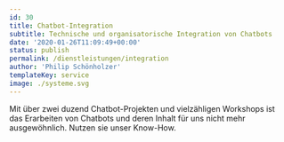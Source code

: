 ```yaml
---
id: 30
title: Chatbot-Integration
subtitle: Technische und organisatorische Integration von Chatbots
date: '2020-01-26T11:09:49+00:00'
status: publish
permalink: /dienstleistungen/integration
author: 'Philip Schönholzer'
templateKey: service
image: ./systeme.svg
---
```


Mit über zwei duzend Chatbot-Projekten und vielzähligen Workshops ist das Erarbeiten von Chatbots und deren Inhalt für uns nicht mehr ausgewöhnlich. Nutzen sie unser Know-How.
